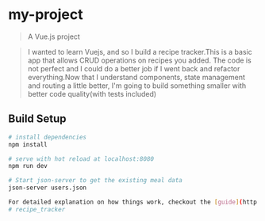 # my-project

> A Vue.js project

>I wanted to learn Vuejs, and so I build a recipe tracker.This is a basic app that allows CRUD operations on recipes you added. The code is not perfect and I could do a better job if I went back and refactor everything.Now that I understand components, state management and routing a little better, I'm going to build something smaller with better code quality(with tests included)
## Build Setup

``` bash
# install dependencies
npm install

# serve with hot reload at localhost:8080
npm run dev

# Start json-server to get the existing meal data
json-server users.json

For detailed explanation on how things work, checkout the [guide](http://vuejs-templates.github.io/webpack/) and [docs for vue-loader](http://vuejs.github.io/vue-loader).
# recipe_tracker
